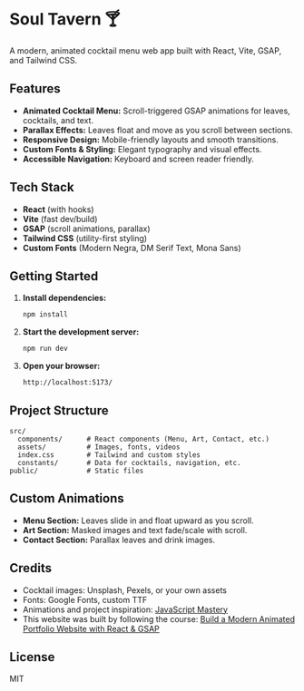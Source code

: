 
# Soul Tavern 🍸

A modern, animated cocktail menu web app built with React, Vite, GSAP, and Tailwind CSS.

## Features

- **Animated Cocktail Menu:** Scroll-triggered GSAP animations for leaves, cocktails, and text.
- **Parallax Effects:** Leaves float and move as you scroll between sections.
- **Responsive Design:** Mobile-friendly layouts and smooth transitions.
- **Custom Fonts & Styling:** Elegant typography and visual effects.
- **Accessible Navigation:** Keyboard and screen reader friendly.

## Tech Stack

- **React** (with hooks)
- **Vite** (fast dev/build)
- **GSAP** (scroll animations, parallax)
- **Tailwind CSS** (utility-first styling)
- **Custom Fonts** (Modern Negra, DM Serif Text, Mona Sans)

## Getting Started

1. **Install dependencies:**
	```bash
	npm install
	```

2. **Start the development server:**
	```bash
	npm run dev
	```

3. **Open your browser:**
	```
	http://localhost:5173/
	```

## Project Structure

```
src/
  components/      # React components (Menu, Art, Contact, etc.)
  assets/          # Images, fonts, videos
  index.css        # Tailwind and custom styles
  constants/       # Data for cocktails, navigation, etc.
public/            # Static files
```

## Custom Animations

- **Menu Section:** Leaves slide in and float upward as you scroll.
- **Art Section:** Masked images and text fade/scale with scroll.
- **Contact Section:** Parallax leaves and drink images.

## Credits

- Cocktail images: Unsplash, Pexels, or your own assets
- Fonts: Google Fonts, custom TTF
- Animations and project inspiration: [JavaScript Mastery](https://www.youtube.com/@JavaScriptMastery)
- This website was built by following the course: [Build a Modern Animated Portfolio Website with React & GSAP](https://www.youtube.com/watch?v=AW1yfBKRMKc&ab_channel=JavaScriptMastery)

## License

MIT
